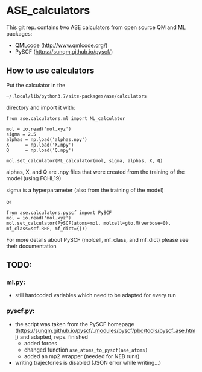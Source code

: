 # ASE_calculators

This git rep. contains two ASE calculators from open source QM and ML packages:
 - QMLcode (http://www.qmlcode.org/)
 - PySCF (https://sunqm.github.io/pyscf/)

## How to use calculators
Put the calculator in the

```~/.local/lib/python3.7/site-packages/ase/calculators ```

directory and import it with:

```
from ase.calculators.ml import ML_calculator

mol = io.read('mol.xyz')
sigma = 2.5
alphas = np.load('alphas.npy')
X      = np.load('X.npy')
Q      = np.load('Q.npy')

mol.set_calculator(ML_calculator(mol, sigma, alphas, X, Q)
```
alphas, X, and Q are .npy files that were created from the training of the model (using FCHL19)

sigma is a hyperparameter (also from the training of the model)


or

```
from ase.calculators.pyscf import PySCF
mol = io.read('mol.xyz')
mol.set_calculator(PySCF(atoms=mol, molcell=gto.M(verbose=0), mf_class=scf.RHF, mf_dict={}))
```

For more details about PySCF (molcell, mf_class, and mf_dict) please see their documentation

## TODO:

### ml.py:
 - still hardcoded variables which need to be adapted for every run

### pyscf.py:
 - the script was taken from the PySCF homepage (https://sunqm.github.io/pyscf/_modules/pyscf/pbc/tools/pyscf_ase.html) and adapted, reps. finished
 	- added forces
	- changed function ```ase_atoms_to_pyscf(ase_atoms)```
	- added an mp2 wrapper (needed for NEB runs)
- writing trajectories is disabled (JSON error while writing...)
